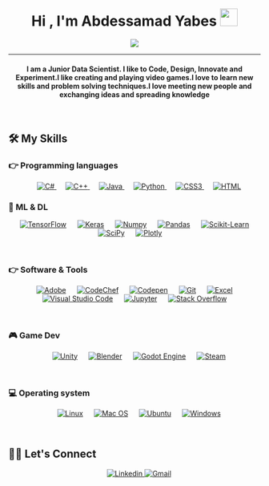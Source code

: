 <h1 align="center">Hi , I'm Abdessamad Yabes <img src="https://media.giphy.com/media/hvRJCLFzcasrR4ia7z/giphy.gif" width="35"></h1>
<p align="center">
  <a href="https://github.com/DenverCoder1/readme-typing-svg"><img src="https://readme-typing-svg.herokuapp.com?lines=Computer+Science;DS%20|%20AI%20|%20ML%20Enthusiast;GameDev;Always%20learning%20new%20things&center=true&width=500&height=50"></a>
</p>
<hr/>
<h4 align="center">I am a Junior Data Scientist. I like to Code, Design, Innovate and Experiment.I like creating and playing video games.I love to learn new skills and problem solving techniques.I love meeting new people and exchanging ideas and spreading knowledge </h4>
<br>

## 🛠️ My Skills

### 👉 Programming languages

<p align="center"> 
  &emsp; 
  <a href="https://dotnet.microsoft.com/en-us/learn/csharp" target="_blank"> 
    <img alt="C#" src="https://img.shields.io/badge/c%23-%23239120.svg?style=for-the-badge&logo=c-sharp&logoColor=white">
  </a> 
  &emsp;
  <a href="https://www.w3schools.com/cpp/" target="_blank"> 
    <img alt="C++" src="https://img.shields.io/badge/c++-%2300599C.svg?style=for-the-badge&logo=c%2B%2B&logoColor=white">
  </a>
  &emsp;
  <a href="https://www.java.com" target="_blank"> 
    <img alt="Java" src="https://img.shields.io/badge/java-%23ED8B00.svg?style=for-the-badge&logo=java&logoColor=white">
  </a>
  &emsp;
   <a href="https://www.python.org" target="_blank">
    <img alt="Python" src="https://img.shields.io/badge/python-3670A0?style=for-the-badge&logo=python&logoColor=ffdd54">
  </a>
  &emsp;
   <a href="https://www.w3schools.com/css/" target="_blank">
    <img alt="CSS3" src="https://img.shields.io/badge/css3-%231572B6.svg?style=for-the-badge&logo=css3&logoColor=white">
  </a>
  &emsp;
   <a href="https://www.w3schools.com/html/" target="_blank">
    <img alt="HTML" src="https://img.shields.io/badge/html5-%23E34F26.svg?style=for-the-badge&logo=html5&logoColor=white">
  </a>
</p>

### :robot: ML & DL

<p align="center">
  &emsp;
    <a href="#"><img alt="TensorFlow" src="https://img.shields.io/badge/TensorFlow-%23FF6F00.svg?style=for-the-badge&logo=TensorFlow&logoColor=white"></a>
  &emsp;
    <a href="#"><img alt="Keras" src="https://img.shields.io/badge/Keras-%23D00000.svg?style=for-the-badge&logo=Keras&logoColor=white"></a>
  &emsp;
    <a href="#"><img alt="Numpy" src="https://img.shields.io/badge/numpy-%23013243.svg?style=for-the-badge&logo=numpy&logoColor=white"></a>
  &emsp;
    <a href="#"><img alt="Pandas" src="https://img.shields.io/badge/pandas-%23150458.svg?style=for-the-badge&logo=pandas&logoColor=white"></a>
  &emsp;
    <a href="#"><img alt="Scikit-Learn" src="https://img.shields.io/badge/scikit--learn-%23F7931E.svg?style=for-the-badge&logo=scikit-learn&logoColor=white"></a>
  &emsp;
    <a href="#"><img alt="SciPy" src="https://img.shields.io/badge/SciPy-%230C55A5.svg?style=for-the-badge&logo=scipy&logoColor=%white"></a>
  &emsp;
    <a href="#"><img alt="Plotly" src="https://img.shields.io/badge/Plotly-%233F4F75.svg?style=for-the-badge&logo=plotly&logoColor=white"></a>
  &emsp;
</p>

<br/>

### 👉 Software & Tools
 
<p align="center">
  &emsp;
    <a href="#"><img alt="Adobe" src="https://img.shields.io/badge/adobe-%23FF0000.svg?style=for-the-badge&logo=adobe&logoColor=white"></a>
  &emsp;
    <a href="#"><img alt="CodeChef" src="https://img.shields.io/badge/CodeChef-%23964B00.svg?style=for-the-badge&logo=CodeChef&logoColor=white"></a>
  &emsp;
    <a href="#"><img alt="Codepen" src="https://img.shields.io/badge/Codepen-000000?style=for-the-badge&logo=codepen&logoColor=white"></a>
  &emsp;
    <a href="#"><img alt="Git" src="https://img.shields.io/badge/git-%23F05033.svg?style=for-the-badge&logo=git&logoColor=white"></a>
  &emsp;
    <a href="#"><img alt="Excel" src="https://img.shields.io/badge/Microsoft_Excel-217346?style=for-the-badge&logo=microsoft-excel&logoColor=white"></a>
  &emsp;
    <a href="#"><img alt="Visual Studio Code" src="https://img.shields.io/badge/Visual%20Studio%20Code-0078d7.svg?style=for-the-badge&logo=visual-studio-code&logoColor=white"></a>
  &emsp;
    <a href="#"><img alt="Jupyter" src="https://img.shields.io/badge/jupyter-%23FA0F00.svg?style=for-the-badge&logo=jupyter&logoColor=white"></a>
  &emsp;
    <a href="#"><img alt="Stack Overflow" src="https://img.shields.io/badge/-Stackoverflow-FE7A16?style=for-the-badge&logo=stack-overflow&logoColor=white"></a>

 
</p>

<br/>

### :video_game: Game Dev
 
<p align="center">
   &emsp;
    <a href="#"><img alt="Unity" src="https://img.shields.io/badge/unity-%23000000.svg?style=for-the-badge&logo=unity&logoColor=white"></a>
  &emsp;
    <a href="#"><img alt="Blender" src="https://img.shields.io/badge/blender-%23F5792A.svg?style=for-the-badge&logo=blender&logoColor=white"></a>
    &emsp;
    <a href="#"><img alt="Godot Engine" src="https://img.shields.io/badge/GODOT-%23FFFFFF.svg?style=for-the-badge&logo=godot-engine"></a>
  &emsp;
    <a href="#"><img alt="Steam" src="https://img.shields.io/badge/steam-%23000000.svg?style=for-the-badge&logo=steam&logoColor=white"></a>
</p>
<br/>





### :computer: Operating system
 
<p align="center">
  &emsp;
  <a href="#"><img alt="Linux" src="https://img.shields.io/badge/Linux-FCC624?style=for-the-badge&logo=linux&logoColor=black"></a>
    &emsp;
  <a href="#"><img alt="Mac OS" src="https://img.shields.io/badge/mac%20os-000000?style=for-the-badge&logo=macos&logoColor=F0F0F0"></a>
    &emsp;
  <a href="#"><img alt="Ubuntu" src="https://img.shields.io/badge/Ubuntu-E95420?style=for-the-badge&logo=ubuntu&logoColor=white"></a>
      &emsp;
  <a href="#"><img alt="Windows" src="https://img.shields.io/badge/Windows-0078D6?style=for-the-badge&logo=windows&logoColor=white"></a>
</p>
<br/>


## 🙋‍♀️ Let's Connect
<p align="center">
  &emsp; 
  <a href="https://www.linkedin.com/in/abdessamad-yabes-081a6b206/" target="_blank"> 
    <img alt="Linkedin" src="https://img.shields.io/badge/linkedin-%230077B5.svg?style=for-the-badge&logo=linkedin&logoColor=white">
  </a> 
    <a href="mailto:abdessamad.yabes@gmail.com" target="_blank"> 
    <img alt="Gmail" src="https://img.shields.io/badge/Gmail-D14836?style=for-the-badge&logo=gmail&logoColor=white">
  </a> 
	
</p>













<!---
Abdessamad-Y/Abdessamad-Y is a ✨ special ✨ repository because its `README.md` (this file) appears on your GitHub profile.
You can click the Preview link to take a look at your changes.
--->
